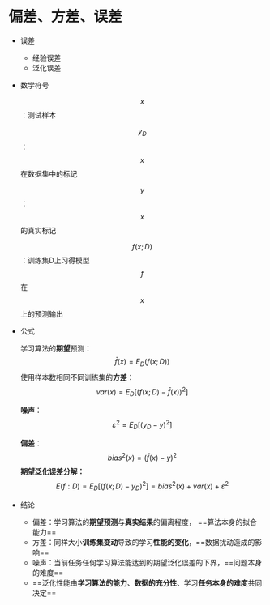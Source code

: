 # 偏差、方差、误差

- 误差

  - 经验误差
  - 泛化误差
  
- 数学符号

  $$x$$：测试样本

  $$y_D$$：$$x$$在数据集中的标记

  $$y$$：$$x$$的真实标记

  $$f(x;D)$$：训练集D上习得模型$$f$$在$$x$$上的预测输出

- 公式

  学习算法的**期望**预测：
  $$
  \bar f(x)=E_D(f(x;D))
  $$
  使用样本数相同不同训练集的**方差**：
  $$
  var(x) = E_D[(f(x;D)-\bar f(x))^2]
  $$
  

  **噪声**：
  $$
  \varepsilon^2=E_D[(y_D-y)^2]
  $$
  

  **偏差**：
  $$
  bias^2(x)=(\bar f(x)-y)^2
  $$
  **期望泛化误差分解：**
  $$
  E(f:D) = E_D[(f(x;D)-y_D)^2]=bias^2(x) + var(x) + \varepsilon^2
  $$
  
- 结论
  - 偏差：学习算法的**期望预测**与**真实结果**的偏离程度， ==算法本身的拟合能力==
  - 方差：同样大小**训练集变动**导致的学习**性能的变化**，==数据扰动造成的影响==
  - 噪声：当前任务任何学习算法能达到的期望泛化误差的下界，==问题本身的难度==
  - ==泛化性能由**学习算法的能力**、**数据的充分性**、学习**任务本身的难度**共同决定==

